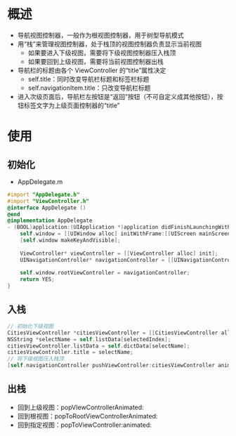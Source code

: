 # 概述

- 导航视图控制器，一般作为根视图控制器，用于树型导航模式
- 用“栈”来管理视图控制器，处于栈顶的视图控制器负责显示当前视图
  - 如果要进入下级视图，需要将下级视图控制器压入栈顶
  - 如果要回到上级视图，需要将当前视图控制器出栈
- 导航栏的标题由各个 ViewController 的“title”属性决定
  - self.title：同时改变导航栏标题和标签栏标题
  - self.navigationItem.title：只改变导航栏标题
- 进入次级页面后，导航栏左按钮是“返回”按钮（不可自定义成其他按钮），按钮标签文字为上级页面控制器的“title”

# 使用

## 初始化

- AppDelegate.m

```objective-c
#import "AppDelegate.h"
#import "ViewController.h"
@interface AppDelegate ()
@end
@implementation AppDelegate
- (BOOL)application:(UIApplication *)application didFinishLaunchingWithOptions:(NSDictionary *)launchOptions {  
    self.window = [[UIWindow alloc] initWithFrame:[[UIScreen mainScreen] bounds]];
    [self.window makeKeyAndVisible];
    
    ViewController* viewController = [[ViewController alloc] init];
    UINavigationController* navigationController = [[UINavigationController alloc] initWithRootViewController:viewController];
    
    self.window.rootViewController = navigationController;
    return YES;
}
```

## 入栈

```objective-c
// 初始化下级视图
CitiesViewController *citiesViewController = [[CitiesViewController alloc] initWithStyle:UITableViewStylePlain];
NSString *selectName = self.listData[selectedIndex];
citiesViewController.listData = self.dictData[selectName];
citiesViewController.title = selectName;
// 将下级视图压入栈顶
[self.navigationController pushViewController:citiesViewController animated:TRUE];
```

## 出栈

- 回到上级视图：popVIewControllerAnimated:
- 回到根视图：popToRootViewControllerAnimated:
- 回到指定视图：popToViewController:animated: